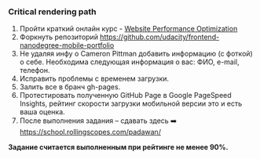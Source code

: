 ### Critical rendering path

1. Пройти краткий онлайн курс - [Website Performance Optimization](https://www.udacity.com/course/website-performance-optimization--ud884)
2. Форкнуть репозиторий https://github.com/udacity/frontend-nanodegree-mobile-portfolio
3. Не удаляя инфу о Cameron Pittman добавить информацию (с фоткой) о себе. Необходима следующая информация о вас: ФИО, e-mail, телефон.
4. Иcправить проблемы с временем загрузки.
5. Залить все в бранч gh-pages.
6. Протестировать полученную GitHub Page в Google PageSpeed Insights, рейтинг скорости загрузки мобильной версии это и есть ваша оценка.
7. После выполнения задания – сдавать здесь :arrow_right: https://school.rollingscopes.com/padawan/

**Задание считается выполненным при рейтинге не менее 90%.**
    
    
